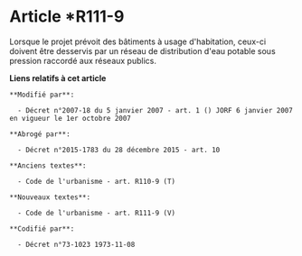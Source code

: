 # Article *R111-9

Lorsque le projet prévoit des bâtiments à usage d'habitation, ceux-ci doivent être desservis par un réseau de distribution
d'eau potable sous pression raccordé aux réseaux publics.

**Liens relatifs à cet article**

	**Modifié par**:

	  - Décret n°2007-18 du 5 janvier 2007 - art. 1 () JORF 6 janvier 2007 en vigueur le 1er octobre 2007

	**Abrogé par**:

	  - Décret n°2015-1783 du 28 décembre 2015 - art. 10

	**Anciens textes**:

	  - Code de l'urbanisme - art. R110-9 (T)

	**Nouveaux textes**:

	  - Code de l'urbanisme - art. R111-9 (V)

	**Codifié par**:

	  - Décret n°73-1023 1973-11-08

